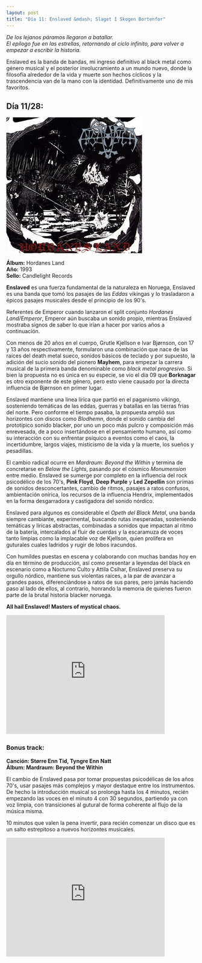 ```yaml
---
layout: post
title: "Día 11: Enslaved &mdash; Slaget I Skogen Bortenfor"
---
```


*De los lejanos páramos llegaron a batallar.  
El epílogo fue en las estrellas, retornando al ciclo infinito, para volver a empezar a escribir la historia.*

Enslaved es la banda de bandas, mi ingreso definitivo al black metal como género musical y el posterior involucramiento a un mundo nuevo, donde la filosofía alrededor de la vida y muerte son hechos cíclicos y la trascendencia van de la mano con la identidad. Definitivamente uno de mis favoritos.

<!-- more -->

## Día 11/28:

![Portada del Álbum](/images/enslaved-hordanesland.jpg)

**Álbum:** Hordanes Land  
**Año:** 1993  
**Sello:** Candlelight Records  

**Enslaved** es una fuerza fundamental de la naturaleza en Noruega, Enslaved es una banda que tomó los pasajes de las *Eddas* vikingas y lo trasladaron a épicos pasajes musicales desde el principio de los 90's.

Referentes de Emperor cuando lanzaron el split conjunto *Hordanes Land/Emperor*, Emperor aún buscaba un sonido propio, mientras Enslaved mostraba signos de saber lo que irían a hacer por varios años a continuación.

Con menos de 20 años en el cuerpo, Grutle Kjellson e Ivar Bjørnson, con 17 y 13 años respectivamente, formularon una combinación que nace de las raíces del death metal sueco, sonidos básicos de teclado y por supuesto, la adición del sucio sonido del pionero **Mayhem**, para empezar la carrera musical de la primera banda denominable como *black metal progresivo*. Si bien la propuesta no es única en su especie, se vio el día 09 que **Borknagar** es otro exponente de este género, pero esto viene causado por la directa influencia de Bjørnson en primer lugar.

Enslaved mantiene una línea lírica que partió en el paganismo vikingo, sosteniendo temáticas de las eddas, guerras y batallas en las tierras frías del norte. Pero conforme el tiempo pasaba, la propuesta amplió sus horizontes con discos como *Blodhemn*, donde el sonido cambia del prototípico sonido blacker, por uno un poco más pulcro y composición más enrevesada, de a poco insertándose en el pensamiento humano, así como su interacción con su enfrentar psíquico a eventos como el caos, la incertidumbre, largos viajes, misticismo de la vida y la muerte, los sueños y pesadillas.

El cambio radical ocurre en *Mardraum: Beyond the Within* y termina de concretarse en *Below the Lights*, pasando por el cósmico *Monumension* entre medio. Enslaved se sumerge por completo en la influencia del rock psicodélico de los 70's, **Pink Floyd**, **Deep Purple** y **Led Zepellin** son primas de sonidos desconcertantes, cambio de ritmos, pasajes a ratos confusos, ambientación onírica, los recursos de la influencia Hendrix, implementados en la forma desgarradora y castigadora del sonido nórdico.

Enslaved para algunos es considerable el *Opeth del Black Metal*, una banda siempre cambiante, experimental, buscando rutas inesperadas, sosteniendo temáticas y líricas abstractas, combinadas a sonidos que impactan al ritmo de la batería, intercalados al fluir de cuerdas y la escaramuza de voces tanto limpias como la implacable voz de Kjellson, quien prolifera en guturales cuales ladridos y rugir de lobos iracundos.

Con humildes puestas en escena y colaborando con muchas bandas hoy en día en término de producción, así como presentar a leyendas del black en escenario como a Nocturno Culto y Attila Csihar, Enslaved preserva su orgullo nórdico, mantiene sus violentas raíces, a la par de avanzar a grandes pasos, diferenciándose a ratos de sus pares, pero jamás haciendo paso al lado de ellos, al contrario, honrando la memoria de quienes fueron parte de la brutal historia blacker noruega.

**All hail Enslaved! Masters of mystical chaos.**

<iframe width="420" height="315" src="https://www.youtube.com/embed/SpooK58S-qA" frameborder="0" allowfullscreen></iframe>

### Bonus track:
**Canción: Større Enn Tid, Tyngre Enn Natt**  
**Álbum: Mardraum: Beyond the Within**

El cambio de Enslaved pasa por tomar propuestas psicodélicas de los años 70's, usar pasajes más complejos y mayor destaque entre los instrumentos. De hecho la introducción musical so prolonga hasta los 4 minutos, recién empezando las voces en el minuto 4 con 30 segundos, partiendo ya con voz limpia, con transiciones al gutural de forma coherente al flujo de la música misma.

10 minutos que valen la pena invertir, para recién comenzar un disco que es un salto estrepitoso a nuevos horizontes musicales.

<iframe width="420" height="315" src="https://www.youtube.com/embed/o5PfaVmyd3o" frameborder="0" allowfullscreen></iframe>